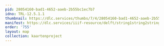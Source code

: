 ```yaml
---
pid: 28054160-bad1-4652-aaeb-2b55bc1ec7b7
idno: TRL-12.5.1.1
thumbnail: https://dlc.services/thumbs/7/4/28054160-bad1-4652-aaeb-2b55bc1ec7b7/full/400,339/0/default.jpg
manifest: https://dlc.services/iiif-resource/delft/string1string2string3/kaartenproject-2007/TRL-12.5.1.1
order: '755'
layout: map
collection: kaartenproject
---
```

